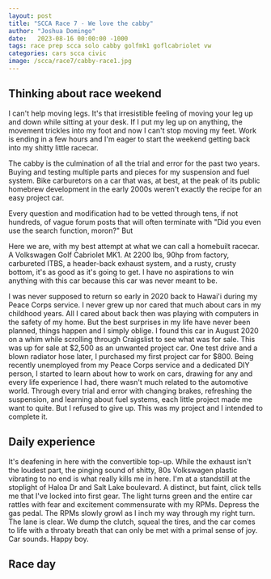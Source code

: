 ```yaml
---
layout: post
title: "SCCA Race 7 - We love the cabby"
author: "Joshua Domingo"
date:   2023-08-16 00:00:00 -1000
tags: race prep scca solo cabby golfmk1 goflcabriolet vw 
categories: cars scca civic
image: /scca/race7/cabby-race1.jpg
---
```


## Thinking about race weekend

I can't help moving legs. It's that irresistible feeling of moving your leg up and down while sitting at your desk. If I put my leg up on anything, the movement trickles into my foot and now I can't stop moving my feet. Work is ending in a few hours and I'm eager to start the weekend getting back into my shitty little racecar.

The cabby is the culmination of all the trial and error for the past two years. Buying and testing multiple parts and pieces for my suspension and fuel system. Bike carburetors on a car that was, at best, at the peak of its public homebrew development in the early 2000s weren't exactly the recipe for an easy project car.

Every question and modification had to be vetted through tens, if not hundreds, of vague forum posts that will often terminate with "Did you even use the search function, moron?" But 

Here we are, with my best attempt at what we can call a homebuilt racecar. A Volkswagen Golf Cabriolet MK1. At 2200 lbs, 90hp from factory, carbureted ITBS, a header-back exhaust system, and a rusty, crusty bottom, it's as good as it's going to get. I have no aspirations to win anything with this car because this car was never meant to be. 

I was never supposed to return so early in 2020 back to Hawai'i during my Peace Corps service. I never grew up nor cared that much about cars in my childhood years. All I cared about back then was playing with computers in the safety of my home. But the best surprises in my life have never been planned, things happen and I simply oblige. I found this car in August 2020 on a whim while scrolling through Craigslist to see what was for sale. This was up for sale at $2,500 as an unwanted project car. One test drive and a blown radiator hose later, I purchased my first project car for $800. Being recently unemployed from my Peace Corps service and a dedicated DIY person, I started to learn about how to work on cars, drawing for any and every life experience I had, there wasn't much related to the automotive world. Through every trial and error with changing brakes, refreshing the suspension, and learning about fuel systems, each little project made me want to quite. But I refused to give up. This was my project and I intended to complete it.

## Daily experience

It's deafening in here with the convertible top-up. While the exhaust isn't the loudest part, the pinging sound of shitty, 80s Volkswagen plastic vibrating to no end is what really kills me in here. I'm at a standstill at the stoplight of Haloa Dr and Salt Lake boulevard. A distinct, but faint, click tells me that I've locked into first gear. The light turns green and the entire car rattles with fear and excitement commensurate with my RPMs. Depress the gas pedal. The RPMs slowly growl as I inch my way through my right turn. The lane is clear. We dump the clutch, squeal the tires, and the car comes to life with a throaty breath that can only be met with a primal sense of joy. Car sounds. Happy boy.

## Race day

